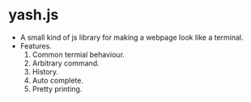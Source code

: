 # yash.js

- A small kind of js library for making a webpage look like a terminal.
- Features.
    1. Common termial behaviour.
    1. Arbitrary command.
    1. History.
    1. Auto complete.
    1. Pretty printing.
